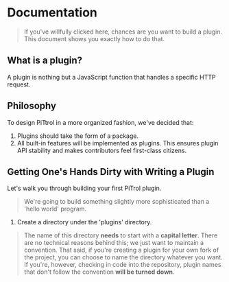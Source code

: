 # Documentation

> If you've willfully clicked here, chances are you want to build a plugin. This document shows you exactly how to do that.

## What is a plugin?
A plugin is nothing but a JavaScript function that handles a specific HTTP request.

## Philosophy
To design PiTtrol in a more organized fashion, we've decided that:
1. Plugins should take the form of a package.
2. All built-in features will be implemented as plugins. This ensures plugin API stability and makes contributors feel first-class citizens.

## Getting One's Hands Dirty with Writing a Plugin
Let's walk you through building your first PiTrol plugin.

> We're going to build something slightly more sophisticated than a 'hello world' program.

1. Create a directory under the 'plugins' directory.

> The name of this directory <b>needs</b> to start with a <b>capital letter</b>. There are no technical reasons behind this; we just want to maintain a convention. That said, if you're creating a plugin for your own fork of the project, you can choose to name the directory whatever you want. If you're, however, checking in code into the repository, plugin names that don't follow the convention <b>will be turned down</b>.

